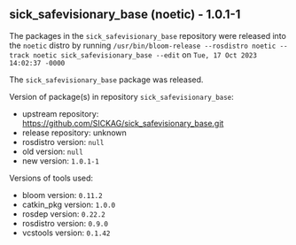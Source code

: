 ## sick_safevisionary_base (noetic) - 1.0.1-1

The packages in the `sick_safevisionary_base` repository were released into the `noetic` distro by running `/usr/bin/bloom-release --rosdistro noetic --track noetic sick_safevisionary_base --edit` on `Tue, 17 Oct 2023 14:02:37 -0000`

The `sick_safevisionary_base` package was released.

Version of package(s) in repository `sick_safevisionary_base`:

- upstream repository: https://github.com/SICKAG/sick_safevisionary_base.git
- release repository: unknown
- rosdistro version: `null`
- old version: `null`
- new version: `1.0.1-1`

Versions of tools used:

- bloom version: `0.11.2`
- catkin_pkg version: `1.0.0`
- rosdep version: `0.22.2`
- rosdistro version: `0.9.0`
- vcstools version: `0.1.42`


